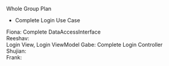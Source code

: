 Whole Group Plan
- Complete Login Use Case


Fiona: Complete DataAccessInterface <br>
Reeshav: <br> Login View, Login ViewModel
Gabe: Complete Login Controller <br>
Shujian: <br>
Frank: <br>
